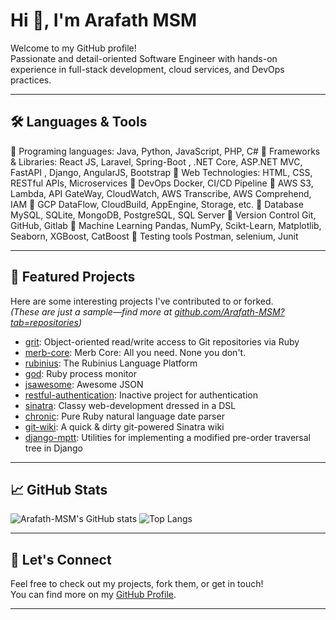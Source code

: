 # Hi 👋, I'm Arafath MSM

Welcome to my GitHub profile!  
Passionate and detail-oriented Software Engineer with hands-on experience in full-stack development, cloud services, and DevOps practices.

---

## 🛠️ Languages & Tools

 Programing languages: Java, Python, JavaScript, PHP, C#
 Frameworks & Libraries: React JS, Laravel, Spring-Boot , .NET Core, ASP.NET MVC, FastAPI , Django, AngularJS, Bootstrap
 Web Technologies: HTML, CSS, RESTful APIs, Microservices
 DevOps Docker, CI/CD Pipeline
 AWS S3, Lambda, API GateWay, CloudWatch, AWS Transcribe, AWS Comprehend, IAM
 GCP DataFlow, CloudBuild, AppEngine, Storage, etc.
 Database MySQL, SQLite, MongoDB, PostgreSQL, SQL Server
 Version Control Git, GitHub, Gitlab
 Machine Learning Pandas, NumPy, Scikt-Learn, Matplotlib, Seaborn, XGBoost, CatBoost  Testing tools Postman, selenium, Junit

---

## 🚀 Featured Projects

Here are some interesting projects I've contributed to or forked.  
*(These are just a sample—find more at [github.com/Arafath-MSM?tab=repositories](https://github.com/Arafath-MSM?tab=repositories))*

- [grit](https://github.com/mojombo/grit): Object-oriented read/write access to Git repositories via Ruby
- [merb-core](https://github.com/wycats/merb-core): Merb Core: All you need. None you don't.
- [rubinius](https://github.com/rubinius/rubinius): The Rubinius Language Platform
- [god](https://github.com/mojombo/god): Ruby process monitor
- [jsawesome](https://github.com/vanpelt/jsawesome): Awesome JSON
- [restful-authentication](https://github.com/technoweenie/restful-authentication): Inactive project for authentication
- [sinatra](https://github.com/bmizerany/sinatra): Classy web-development dressed in a DSL
- [chronic](https://github.com/mojombo/chronic): Pure Ruby natural language date parser
- [git-wiki](https://github.com/sr/git-wiki): A quick & dirty git-powered Sinatra wiki
- [django-mptt](https://github.com/brosner/django-mptt): Utilities for implementing a modified pre-order traversal tree in Django

---

## 📈 GitHub Stats

![Arafath-MSM's GitHub stats](https://github-readme-stats.vercel.app/api?username=Arafath-MSM&show_icons=true&theme=radical)
![Top Langs](https://github-readme-stats.vercel.app/api/top-langs/?username=Arafath-MSM&layout=compact&theme=radical)

---

## 💬 Let's Connect

Feel free to check out my projects, fork them, or get in touch!  
You can find more on my [GitHub Profile](https://github.com/Arafath-MSM).

---

